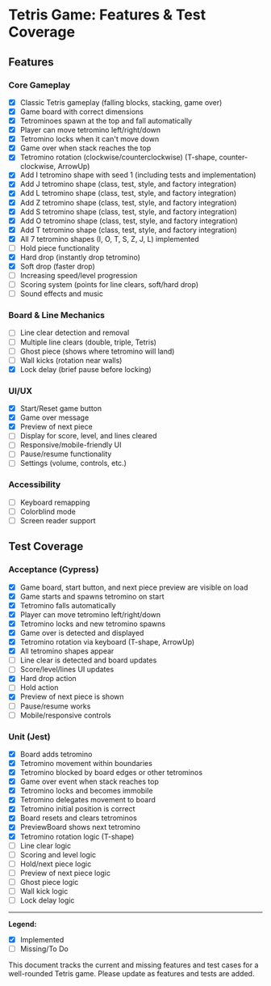 # Tetris Game: Features & Test Coverage

## Features

### Core Gameplay

- [x] Classic Tetris gameplay (falling blocks, stacking, game over)
- [x] Game board with correct dimensions
- [x] Tetrominoes spawn at the top and fall automatically
- [x] Player can move tetromino left/right/down
- [x] Tetromino locks when it can't move down
- [x] Game over when stack reaches the top
- [x] Tetromino rotation (clockwise/counterclockwise) (T-shape, counter-clockwise, ArrowUp)
- [x] Add I tetromino shape with seed 1 (including tests and implementation)
- [x] Add J tetromino shape (class, test, style, and factory integration)
- [x] Add L tetromino shape (class, test, style, and factory integration)
- [x] Add Z tetromino shape (class, test, style, and factory integration)
- [x] Add S tetromino shape (class, test, style, and factory integration)
- [x] Add O tetromino shape (class, test, style, and factory integration)
- [x] Add T tetromino shape (class, test, style, and factory integration)
- [x] All 7 tetromino shapes (I, O, T, S, Z, J, L) implemented
- [ ] Hold piece functionality
- [x] Hard drop (instantly drop tetromino)
- [x] Soft drop (faster drop)
- [ ] Increasing speed/level progression
- [ ] Scoring system (points for line clears, soft/hard drop)
- [ ] Sound effects and music

### Board & Line Mechanics

- [ ] Line clear detection and removal
- [ ] Multiple line clears (double, triple, Tetris)
- [ ] Ghost piece (shows where tetromino will land)
- [ ] Wall kicks (rotation near walls)
- [x] Lock delay (brief pause before locking)

### UI/UX

- [x] Start/Reset game button
- [x] Game over message
- [x] Preview of next piece
- [ ] Display for score, level, and lines cleared
- [ ] Responsive/mobile-friendly UI
- [ ] Pause/resume functionality
- [ ] Settings (volume, controls, etc.)

### Accessibility

- [ ] Keyboard remapping
- [ ] Colorblind mode
- [ ] Screen reader support

## Test Coverage

### Acceptance (Cypress)

- [x] Game board, start button, and next piece preview are visible on load
- [x] Game starts and spawns tetromino on start
- [x] Tetromino falls automatically
- [x] Player can move tetromino left/right/down
- [x] Tetromino locks and new tetromino spawns
- [x] Game over is detected and displayed
- [x] Tetromino rotation via keyboard (T-shape, ArrowUp)
- [x] All tetromino shapes appear
- [ ] Line clear is detected and board updates
- [ ] Score/level/lines UI updates
- [X] Hard drop action
- [ ] Hold action
- [x] Preview of next piece is shown
- [ ] Pause/resume works
- [ ] Mobile/responsive controls

### Unit (Jest)

- [x] Board adds tetromino
- [x] Tetromino movement within boundaries
- [x] Tetromino blocked by board edges or other tetrominos
- [x] Game over event when stack reaches top
- [x] Tetromino locks and becomes immobile
- [x] Tetromino delegates movement to board
- [x] Tetromino initial position is correct
- [x] Board resets and clears tetrominos
- [x] PreviewBoard shows next tetromino
- [x] Tetromino rotation logic (T-shape)
- [ ] Line clear logic
- [ ] Scoring and level logic
- [ ] Hold/next piece logic
- [ ] Preview of next piece logic
- [ ] Ghost piece logic
- [ ] Wall kick logic
- [ ] Lock delay logic

---

**Legend:**
- [x] Implemented
- [ ] Missing/To Do

This document tracks the current and missing features and test cases for a well-rounded Tetris game. Please update as features and tests are added.
